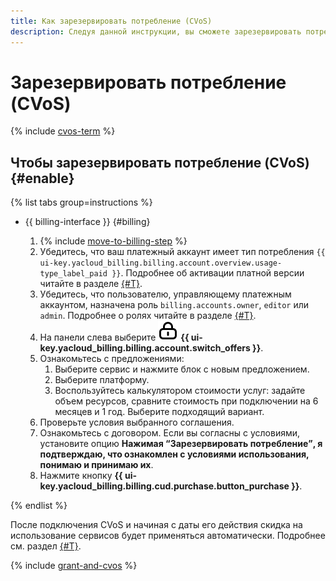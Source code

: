 ```yaml
---
title: Как зарезервировать потребление (CVoS)
description: Следуя данной инструкции, вы сможете зарезервировать потребление (CVoS).
---
```


# Зарезервировать потребление (CVoS)

{% include [cvos-term](../_includes/cvos-term.md) %}

## Чтобы зарезервировать потребление (CVoS) {#enable}

{% list tabs group=instructions %}

- {{ billing-interface }} {#billing}

  1. {% include [move-to-billing-step](../_includes/move-to-billing-step.md) %}
  1. Убедитесь, что ваш платежный аккаунт имеет тип потребления `{{ ui-key.yacloud_billing.billing.account.overview.usage-type_label_paid }}`. Подробнее об активации платной версии читайте в разделе [{#T}](activate-commercial.md).
  1. Убедитесь, что пользователю, управляющему платежным аккаунтом, назначена роль `billing.accounts.owner`, `editor` или `admin`. Подробнее о ролях читайте в разделе [{#T}](../security/index.md).
  1. На панели слева выберите ![image](../../_assets/console-icons/lock.svg) **{{ ui-key.yacloud_billing.billing.account.switch_offers }}**.
  1. Ознакомьтесь с предложениями:
      1. Выберите сервис и нажмите блок с новым предложением.
      1. Выберите платформу.
      1. Воспользуйтесь калькулятором стоимости услуг: задайте объем ресурсов, сравните стоимость при подключении на 6 месяцев и 1 год. Выберите подходящий вариант.
  1. Проверьте условия выбранного соглашения. 
  1. Ознакомьтесь с договором. Если вы согласны с условиями, установите опцию **Нажимая <q>Зарезервировать потребление</q>, я подтверждаю, что ознакомлен с условиями использования, понимаю и принимаю их**.   
  1. Нажмите кнопку **{{ ui-key.yacloud_billing.billing.cud.purchase.button_purchase }}**. 

{% endlist %}

После подключения CVoS и начиная с даты его действия скидка на использование сервисов будет применяться автоматически. Подробнее см. раздел [{#T}](../concepts/cvos.md).

{% include [grant-and-cvos](../../_includes/billing/grant-and-cvos.md) %}